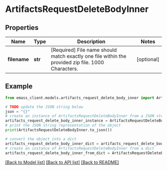 # ArtifactsRequestDeleteBodyInner


## Properties

Name | Type | Description | Notes
------------ | ------------- | ------------- | -------------
**filename** | **str** | [Required] File name should match exactly one file within the provided zip file. 1000 Characters. | [optional] 

## Example

```python
from emass_client.models.artifacts_request_delete_body_inner import ArtifactsRequestDeleteBodyInner

# TODO update the JSON string below
json = "{}"
# create an instance of ArtifactsRequestDeleteBodyInner from a JSON string
artifacts_request_delete_body_inner_instance = ArtifactsRequestDeleteBodyInner.from_json(json)
# print the JSON string representation of the object
print(ArtifactsRequestDeleteBodyInner.to_json())

# convert the object into a dict
artifacts_request_delete_body_inner_dict = artifacts_request_delete_body_inner_instance.to_dict()
# create an instance of ArtifactsRequestDeleteBodyInner from a dict
artifacts_request_delete_body_inner_from_dict = ArtifactsRequestDeleteBodyInner.from_dict(artifacts_request_delete_body_inner_dict)
```
[[Back to Model list]](../README.md#documentation-for-models) [[Back to API list]](../README.md#documentation-for-api-endpoints) [[Back to README]](../README.md)


